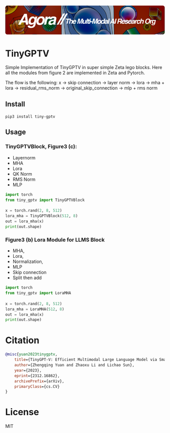 [![Multi-Modality](agorabanner.png)](https://discord.gg/qUtxnK2NMf)

# TinyGPTV
Simple Implementation of TinyGPTV in super simple Zeta lego blocks. Here all the modules from figure 2 are implemented in Zeta and Pytorch.

The flow is the following:
x -> skip connection -> layer norm -> lora -> mha + lora -> residual_rms_norm -> original_skip_connection -> mlp + rms norm


## Install
`pip3 install tiny-gptv`


## Usage

### TinyGPTVBlock, Figure3 (c):
- Layernorm
- MHA
- Lora
- QK Norm
- RMS Norm
- MLP


```python
import torch
from tiny_gptv import TinyGPTVBlock

x = torch.rand(2, 8, 512)
lora_mha = TinyGPTVBlock(512, 8)
out = lora_mha(x)
print(out.shape)

```

### Figure3 (b) Lora Module for LLMS Block
- MHA,
- Lora,
- Normalization,
- MLP
- Skip connection
- Split then add

```python
import torch
from tiny_gptv import LoraMHA

x = torch.rand(2, 8, 512)
lora_mha = LoraMHA(512, 8)
out = lora_mha(x)
print(out.shape)

```


# Citation

```bibtex
@misc{yuan2023tinygptv,
    title={TinyGPT-V: Efficient Multimodal Large Language Model via Small Backbones}, 
    author={Zhengqing Yuan and Zhaoxu Li and Lichao Sun},
    year={2023},
    eprint={2312.16862},
    archivePrefix={arXiv},
    primaryClass={cs.CV}
}

```

# License
MIT